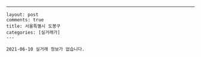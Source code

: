 ---
    layout: post
    comments: true
    title: 서울특별시 도봉구
    categories: [실거래가]
    ---

    2021-06-10 실거래 정보가 없습니다.

    